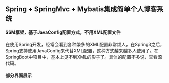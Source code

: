 ## Spring + SpringMvc + Mybatis集成简单个人博客系统

####  SSM框架，基于JavaConfig配置方式，不用XML配置文件
在使用Spring开发，经常会看到各种繁多的XML配置非常烦人，在Spring3之后，Spring支持使用JavaConfig来代替XML配置，这种方式越来越多人使用了。在SpringBoot中项目中，基本上见不到XML的影子了。具体的配置不多说，查看源代码。

#### 部分界面展示


